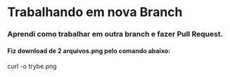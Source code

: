 # Trabalhando em nova Branch
### Aprendi como trabalhar em outra branch e fazer Pull Request.
#### Fiz download de 2 arquivos.png pelo comando abaixo:
curl -o trybe.png <url do site que estava a imagem>
